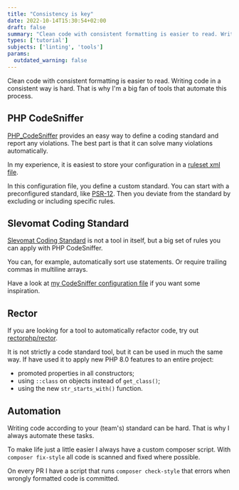 ```yaml
---
title: "Consistency is key"
date: 2022-10-14T15:30:54+02:00
draft: false
summary: "Clean code with consistent formatting is easier to read. Writing code in a consistent way is hard. That is why I'm a big fan of tools that automate this process. "
types: ['tutorial']
subjects: ['linting', 'tools']
params:
  outdated_warning: false
---
```

Clean code with consistent formatting is easier to read. Writing code in a consistent way is hard. That is why I'm a big fan of tools that automate this process.

## PHP CodeSniffer

[PHP_CodeSniffer](https://github.com/squizlabs/PHP_CodeSniffer) provides an easy way to define a coding standard and report any violations. The best part is that it can solve many violations automatically.

In my experience, it is easiest to store your configuration in a [ruleset xml file](https://github.com/squizlabs/PHP_CodeSniffer/wiki/Annotated-Ruleset).

In this configuration file, you define a custom standard. You can start with a preconfigured standard, like [PSR-12](https://www.php-fig.org/psr/psr-12/). Then you deviate from the standard by excluding or including specific rules.

## Slevomat Coding Standard

[Slevomat Coding Standard](https://github.com/slevomat/coding-standard) is not a tool in itself, but a big set of rules you can apply with PHP CodeSniffer.

You can, for example, automatically sort use statements. Or require trailing commas in multiline arrays.

Have a look at [my CodeSniffer configuration file](https://github.com/barryvanveen/blog/blob/master/ruleset.xml) if you want some inspiration.

## Rector

If you are looking for a tool to automatically refactor code, try out [rectorphp/rector](https://github.com/rectorphp/rector).

It is not strictly a code standard tool, but it can be used in much the same way. If have used it to apply new PHP 8.0 features to an entire project:
- promoted properties in all constructors;
- using `::class` on objects instead of `get_class()`;
- using the new `str_starts_with()` function.

## Automation

Writing code according to your (team's) standard can be hard. That is why I always automate these tasks.

To make life just a little easier I always have a custom composer script. With `composer fix-style` all code is scanned and fixed where possible.

On every PR I have a script that runs `composer check-style` that errors when wrongly formatted code is committed.